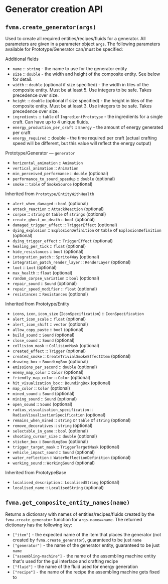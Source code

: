 # Generator creation API

## **`fvma.create_generator(args)`**

Used to create all required entities/recipes/fluids for a generator. All parameters are given in a parameter object `args`. The following parameters available for Prototype/Generator can/must be specified:

Additional fields

- `name` :: `string` - the name to use for the generator entity
- `size` :: `double` - the width and height of the composite entity. See below for detail.
- `width` :: `double` (optional if size specified) - the width in tiles of the composite entity. Must be at least 5. Use integers to be safe. Takes precedence over size.
- `height` :: `double` (optional if size specified) - the height in tiles of the composite entity. Must be at least 3. Use integers to be safe. Takes precedence over size.
- `ingredients` :: `table` of `IngredientPrototype` - the ingredients for a single craft. Can have up to 4 unique fluids.
- `energy_production_per_craft` :: `Energy` - the amount of energy generated per craft
- `energy_required` :: double - the time required per craft (actual crafting speed will be different, but this value will reflect the energy output)

Prototype/Generator — `generator`

- `horizontal_animation`    ::  `Animation`
- `vertical_animation`  ::  `Animation`
- `min_perceived_performance`   ::  `double` (optional)
- `performance_to_sound_speedup`    ::  `double` (optional)
- `smoke`   ::  `table` of `SmokeSource` (optional)

Inherited from `Prototype/EntityWithHealth`

- `alert_when_damaged`  ::  `bool` (optional)
- `attack_reaction` ::  `AttackReaction` (optional)
- `corpse`  ::  `string` or `table` of `strings` (optional)
- `create_ghost_on_death`   ::  `bool` (optional)
- `damaged_trigger_effect`  ::  `TriggerEffect` (optional)
- `dying_explosion` ::  `ExplosionDefinition` or `table` of `ExplosionDefinition` (optional)
- `dying_trigger_effect`    ::  `TriggerEffect` (optional)
- `healing_per_tick`    ::  `float` (optional)
- `hide_resistances`    ::  `bool` (optional)
- `integration_patch`   ::  `Sprite4Way` (optional)
- `integration_patch_render_layer`  ::  `RenderLayer` (optional)
- `loot`    ::  `Loot` (optional)
- `max_health`  ::  `float` (optional)
- `random_corpse_variation` ::  `bool` (optional)
- `repair_sound`    ::  `Sound` (optional)
- `repair_speed_modifier`   ::  `float` (optional)
- `resistances` ::  `Resistances` (optional)

Inherited from Prototype/Entity

- `icons`, `icon`, `icon_size` (`IconSpecification`)  ::  `IconSpecification`
- `alert_icon_scale`    ::  `float` (optional)
- `alert_icon_shift`    ::  `vector` (optional)
- `allow_copy_paste`    ::  `bool` (optional)
- `build_sound` ::  `Sound` (optional)
- `close_sound` ::  `Sound` (optional)
- `collision_mask`  ::  `CollisionMask` (optional)
- `created_effect`  ::  `Trigger` (optional)
- `created_smoke`   ::  `CreateTrivialSmokeEffectItem` (optional)
- `drawing_box` ::  `BoundingBox` (optional)
- `emissions_per_second`    ::  `double` (optional)
- `enemy_map_color` ::  `Color` (optional)
- `friendly_map_color`  ::  `Color` (optional)
- `hit_visualization_box`   ::  `BoundingBox` (optional)
- `map_color`   ::  `Color` (optional)
- `mined_sound` ::  `Sound` (optional)
- `mining_sound`    ::  `Sound` (optional)
- `open_sound`  ::  `Sound` (optional)
- `radius_visualisation_specification`  ::  `RadiusVisualisationSpecification` (optional)
- `remains_when_mined`  ::  `string` or `table` of `string` (optional)
- `remove_decoratives`  ::  `string` (optional)
- `selectable_in_game`  ::  `bool` (optional)
- `shooting_cursor_size`    ::  `double` (optional)
- `sticker_box` ::  `BoundingBox` (optional)
- `trigger_target_mask` ::  `TriggerTargetMask` (optional)
- `vehicle_impact_sound`    ::  `Sound` (optional)
- `water_reflection`    ::  `WaterReflectionDefinition` (optional)
- `working_sound`   ::  `WorkingSound` (optional)

Inherited from PrototypeBase

- `localised_description`   ::  `LocalisedString` (optional)
- `localised_name`  ::  `LocalisedString` (optional)

## `fvma.get_composite_entity_names(name)`

Returns a dictionary with names of entities/recipes/fluids created by the `fvma.create_generator` function for `args.name==name`. The returned dictionary has the following key:

- `["item"]` - the expected name of the item that places the generator (not created by `fvma.create_generator`), guaranteed to be just `name`
- `["generator"]` - the name of the generator entity, guaranteed to be just `name`
- `["assembling-machine"]` - the name of the assembling machine entity that's used for the gui interface and crafting recipe
- `["fluid"]` - the name of the fluid used for energy generation
- `["recipe"]` - the name of the recipe the assembling machine gets fixed to
